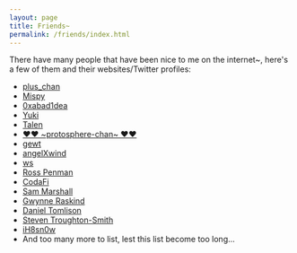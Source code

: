 ```yaml
---
layout: page
title: Friends~
permalink: /friends/index.html
---
```


There have many people that have been nice to me on the internet~, here's a few of them
and their websites/Twitter profiles:

* [plus_chan](http://twitter.com/plus_chan)
* [Mispy](http://mispy.me)
* [0xabad1dea](http://0xabad1dea.github.io)
* [Yuki](https://kivikakk.ee)
* [Talen](http://press.arts-eclectic.com)
* [❤❤ ~protosphere-chan~ ❤❤](http://protosphere.me)
* [gewt](http://gewt.net)
* [angelXwind](http://twitter.com/angelxwind)
* [ws](http://twitter.com/ws)
* [Ross Penman](http://twitter.com/penmanross)
* [CodaFi](http://twitter.com/codafi_)
* [Sam Marshall](http://samdmarshall.com)
* [Gwynne Raskind](http://darkrainfall.org)
* [Daniel Tomlison](http://twitter.com/dantoml)
* [Steven Troughton-Smith](http://twitter.com/stroughtonsmith)
* [iH8sn0w](http://ih8sn0w.com)
* And too many more to list, lest this list become too long...

